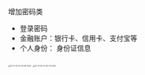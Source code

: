 增加密码类

- 登录密码
- 金融账户：银行卡、信用卡、支付宝等
- 个人身份： 身份证信息

<img src="/Volumes/Files/workspace/MaxNote/MaxNotes_SideProject/P-code/myPass/UI/20-10-25 23-34-58 2234.png" alt="20-10-25 23-34-58 2234" style="zoom:25%;" />

<img src="/Volumes/Files/workspace/MaxNote/MaxNotes_SideProject/P-code/myPass/UI/20-10-25 23-34-09 2233.png" alt="20-10-25 23-34-09 2233" style="zoom:25%;" />

